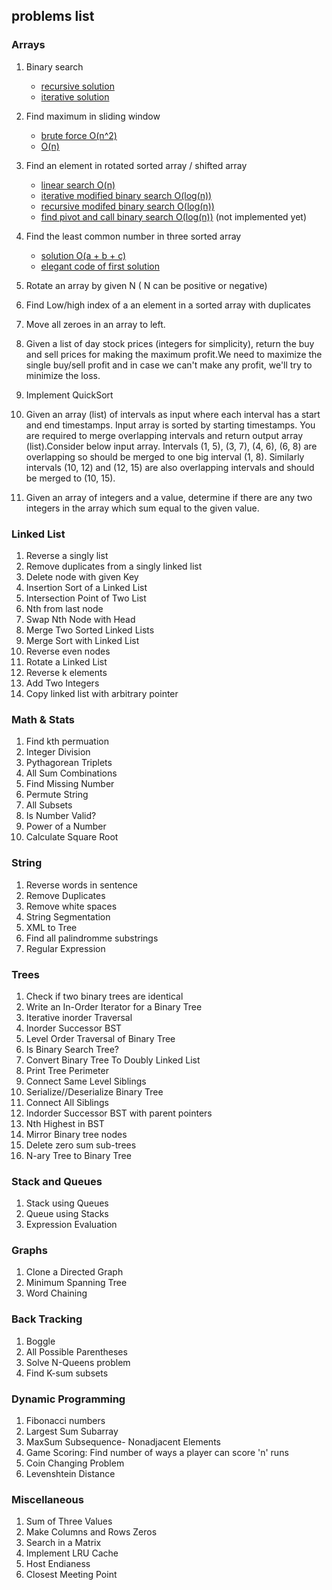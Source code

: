 ## problems list

### Arrays

1. Binary search
    - [recursive solution](ruby/1.1.rb) 
    - [iterative solution](ruby/1.2.rb)

2. Find maximum in sliding window
    - [brute force O(n^2)](ruby/2.1.rb)
    - [ O(n)](ruby/2.2.rb)

3. Find an element in rotated sorted array / shifted array
    - [linear search O(n)](ruby/3.1.rb)
    - [iterative modified binary search O(log(n))](ruby/3.2.rb)
    - [recursive modifed binary search O(log(n))](ruby/3.3.rb)
    - [find pivot and call binary search O(log(n))](ruby/3.4.rb) (not implemented yet)

4. Find the least common number in three sorted array
    - [solution O(a + b + c)](ruby/4.1.rb)
    - [elegant code of first solution](ruby/4.2.rb)

5. Rotate an array by given N ( N can be positive or negative)
6. Find Low/high index of a an element in a sorted array with duplicates
7. Move all zeroes in an array to left.
8. Given a list of day stock prices (integers for simplicity), return the buy and sell prices for making the maximum profit.We need to maximize the single buy/sell profit and in case we can't make any profit, we'll try to minimize the loss. 
10. Implement QuickSort
11. Given an array (list) of intervals as input where each interval has a start and end timestamps. Input array is sorted by starting timestamps. You are required to merge overlapping intervals and return output array (list).Consider below input array. Intervals (1, 5), (3, 7), (4, 6), (6, 8) are overlapping so should be merged to one big interval (1, 8). Similarly intervals (10, 12) and (12, 15) are also overlapping intervals and should be merged to (10, 15).
12. Given an array of integers and a value, determine if there are any two integers in the array which sum equal to the given value.

### Linked List

1. Reverse a singly list
2. Remove duplicates from a singly linked list
3. Delete node with given Key
4. Insertion Sort of a Linked List
5. Intersection Point of Two List
6. Nth from last node
7. Swap Nth Node with Head
8. Merge Two Sorted Linked Lists
9. Merge Sort with Linked List
10. Reverse even nodes
11. Rotate a Linked List
12. Reverse k elements
13. Add Two Integers
14. Copy linked list with arbitrary pointer

### Math & Stats

1. Find kth permuation
2. Integer Division
3. Pythagorean Triplets
4. All Sum Combinations
5. Find Missing Number
6. Permute String
7. All Subsets
8. Is Number Valid?
9. Power of a Number
10. Calculate Square Root

### String

1. Reverse words in sentence
2. Remove Duplicates
3. Remove white spaces
4. String Segmentation
5. XML to Tree
6. Find all palindromme substrings
7. Regular Expression

### Trees

1. Check if two binary trees are identical
2. Write an In-Order Iterator for a Binary Tree
3. Iterative inorder Traversal
4. Inorder Successor BST
5. Level Order Traversal of Binary Tree
6. Is Binary Search Tree?
7. Convert Binary Tree To Doubly Linked List
8. Print Tree Perimeter
9. Connect Same Level Siblings
10. Serialize//Deserialize Binary Tree
11. Connect All Siblings
12. Indorder Successor BST with parent pointers
13. Nth Highest in BST
14. Mirror Binary tree nodes
15. Delete zero sum sub-trees
16. N-ary Tree to Binary Tree

### Stack and Queues

1. Stack using Queues
2. Queue using Stacks
3. Expression Evaluation

### Graphs

1. Clone a Directed Graph
2. Minimum Spanning Tree
3. Word Chaining

### Back Tracking

1. Boggle
2. All Possible Parentheses
3. Solve N-Queens problem
4. Find K-sum subsets

### Dynamic Programming

1. Fibonacci numbers
2. Largest Sum Subarray
3. MaxSum Subsequence- Nonadjacent Elements
4. Game Scoring: Find number of ways a player can score 'n' runs
5. Coin Changing Problem
6. Levenshtein Distance

### Miscellaneous

1. Sum of Three Values
2. Make Columns and Rows Zeros
3. Search in a Matrix
4. Implement LRU Cache
5. Host Endianess
6. Closest Meeting Point